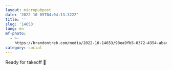 ```yaml
---
layout: micropubpost
date: '2022-10-05T04:04:13.322Z'
title: ''
slug: '14653'
lang: en
mf-photo:
  - >-
    https://brandontreb.com/media/2022-10-14653/98ea9fb5-0372-4354-abad-b265b7e9d38d.jpeg
category: social
---
```

Ready for takeoff 🚁

